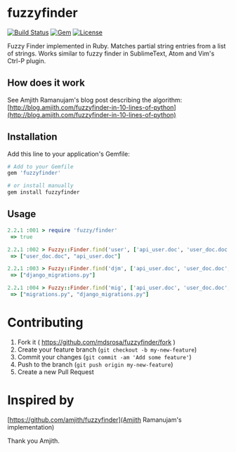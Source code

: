 # fuzzyfinder
[![Build Status](https://travis-ci.org/mdsrosa/fuzzyfinder.svg?branch=master)](https://travis-ci.org/mdsrosa/fuzzyfinder)
[![Gem](https://img.shields.io/gem/v/fuzzyfinder.svg)]()
[![License](https://img.shields.io/badge/license-MIT-blue.svg)]()

Fuzzy Finder implemented in Ruby. Matches partial string entries from a list of strings. Works similar to fuzzy finder in SublimeText, Atom and Vim's Ctrl-P plugin.


## How does it work
See Amjith Ramanujam's blog post describing the algorithm: [http://blog.amjith.com/fuzzyfinder-in-10-lines-of-python](http://blog.amjith.com/fuzzyfinder-in-10-lines-of-python)


## Installation
Add this line to your application's Gemfile:

```ruby
# Add to your Gemfile
gem 'fuzzyfinder'

# or install manually
gem install fuzzyfinder
```

## Usage
```ruby
2.2.1 :001 > require 'fuzzy/finder'
 => true

2.2.1 :002 > Fuzzy::Finder.find('user', ['api_user.doc', 'user_doc.doc', 'django_migrations.py', 'migrations.py'])
 => ["user_doc.doc", "api_user.doc"]

2.2.1 :003 > Fuzzy::Finder.find('djm', ['api_user.doc', 'user_doc.doc', 'django_migrations.py', 'migrations.py'])
 => ["django_migrations.py"]

2.2.1 :004 > Fuzzy::Finder.find('mig', ['api_user.doc', 'user_doc.doc', 'django_migrations.py', 'migrations.py'])
 => ["migrations.py", "django_migrations.py"]
```

# Contributing

1. Fork it ( https://github.com/mdsrosa/fuzzyfinder/fork )
2. Create your feature branch (`git checkout -b my-new-feature`)
3. Commit your changes (`git commit -am 'Add some feature'`)
4. Push to the branch (`git push origin my-new-feature`)
5. Create a new Pull Request

# Inspired by
[https://github.com/amjith/fuzzyfinder](Amjith Ramanujam's implementation)

Thank you Amjith.
